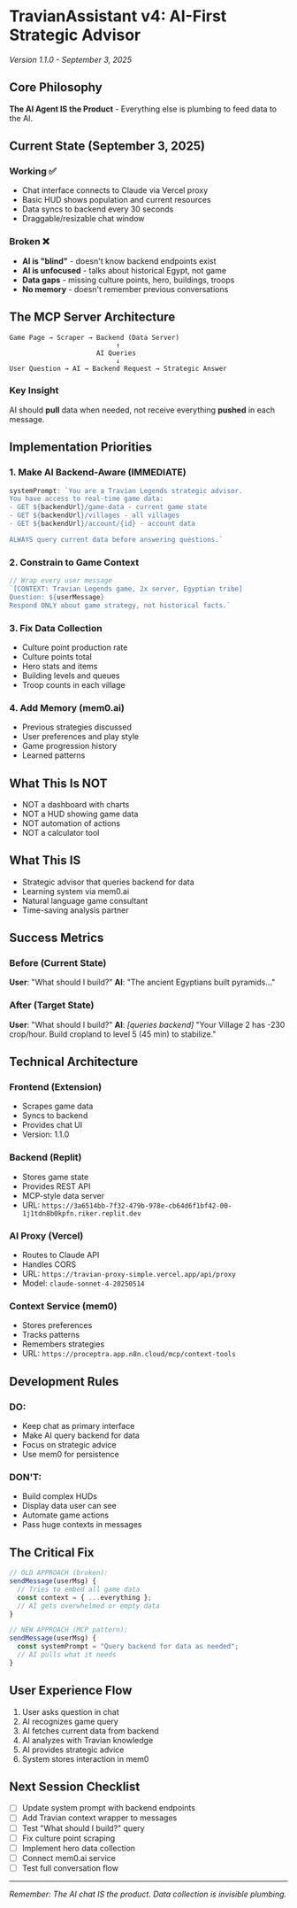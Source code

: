 # TravianAssistant v4: AI-First Strategic Advisor
*Version 1.1.0 - September 3, 2025*

## Core Philosophy
**The AI Agent IS the Product** - Everything else is plumbing to feed data to the AI.

## Current State (September 3, 2025)

### Working ✅
- Chat interface connects to Claude via Vercel proxy
- Basic HUD shows population and current resources
- Data syncs to backend every 30 seconds
- Draggable/resizable chat window

### Broken ❌
- **AI is "blind"** - doesn't know backend endpoints exist
- **AI is unfocused** - talks about historical Egypt, not game
- **Data gaps** - missing culture points, hero, buildings, troops
- **No memory** - doesn't remember previous conversations

## The MCP Server Architecture

```
Game Page → Scraper → Backend (Data Server)
                           ↑
                      AI Queries
                           ↓
User Question → AI → Backend Request → Strategic Answer
```

### Key Insight
AI should **pull** data when needed, not receive everything **pushed** in each message.

## Implementation Priorities

### 1. Make AI Backend-Aware (IMMEDIATE)
```javascript
systemPrompt: `You are a Travian Legends strategic advisor.
You have access to real-time game data:
- GET ${backendUrl}/game-data - current game state
- GET ${backendUrl}/villages - all villages
- GET ${backendUrl}/account/{id} - account data

ALWAYS query current data before answering questions.`
```

### 2. Constrain to Game Context
```javascript
// Wrap every user message
`[CONTEXT: Travian Legends game, 2x server, Egyptian tribe]
Question: ${userMessage}
Respond ONLY about game strategy, not historical facts.`
```

### 3. Fix Data Collection
- Culture point production rate
- Culture points total
- Hero stats and items
- Building levels and queues
- Troop counts in each village

### 4. Add Memory (mem0.ai)
- Previous strategies discussed
- User preferences and play style
- Game progression history
- Learned patterns

## What This Is NOT
- NOT a dashboard with charts
- NOT a HUD showing game data
- NOT automation of actions
- NOT a calculator tool

## What This IS
- Strategic advisor that queries backend for data
- Learning system via mem0.ai
- Natural language game consultant
- Time-saving analysis partner

## Success Metrics

### Before (Current State)
**User**: "What should I build?"
**AI**: "The ancient Egyptians built pyramids..."

### After (Target State)
**User**: "What should I build?"
**AI**: *[queries backend]* "Your Village 2 has -230 crop/hour. Build cropland to level 5 (45 min) to stabilize."

## Technical Architecture

### Frontend (Extension)
- Scrapes game data
- Syncs to backend
- Provides chat UI
- Version: 1.1.0

### Backend (Replit)
- Stores game state
- Provides REST API
- MCP-style data server
- URL: `https://3a6514bb-7f32-479b-978e-cb64d6f1bf42-00-1j1tdn8b0kpfn.riker.replit.dev`

### AI Proxy (Vercel)
- Routes to Claude API
- Handles CORS
- URL: `https://travian-proxy-simple.vercel.app/api/proxy`
- Model: `claude-sonnet-4-20250514`

### Context Service (mem0)
- Stores preferences
- Tracks patterns
- Remembers strategies
- URL: `https://proceptra.app.n8n.cloud/mcp/context-tools`

## Development Rules

### DO:
- Keep chat as primary interface
- Make AI query backend for data
- Focus on strategic advice
- Use mem0 for persistence

### DON'T:
- Build complex HUDs
- Display data user can see
- Automate game actions
- Pass huge contexts in messages

## The Critical Fix

```javascript
// OLD APPROACH (broken):
sendMessage(userMsg) {
  // Tries to embed all game data
  const context = { ...everything };
  // AI gets overwhelmed or empty data
}

// NEW APPROACH (MCP pattern):
sendMessage(userMsg) {
  const systemPrompt = "Query backend for data as needed";
  // AI pulls what it needs
}
```

## User Experience Flow

1. User asks question in chat
2. AI recognizes game query
3. AI fetches current data from backend
4. AI analyzes with Travian knowledge
5. AI provides strategic advice
6. System stores interaction in mem0

## Next Session Checklist

- [ ] Update system prompt with backend endpoints
- [ ] Add Travian context wrapper to messages
- [ ] Test "What should I build?" query
- [ ] Fix culture point scraping
- [ ] Implement hero data collection
- [ ] Connect mem0.ai service
- [ ] Test full conversation flow

---

*Remember: The AI chat IS the product. Data collection is invisible plumbing.*
